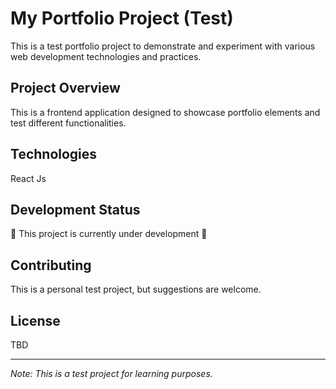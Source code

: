 # My Portfolio Project (Test)

This is a test portfolio project to demonstrate and experiment with various web development technologies and practices.

## Project Overview

This is a frontend application designed to showcase portfolio elements and test different functionalities.

## Technologies

React Js

## Development Status

🚧 This project is currently under development 🚧

## Contributing

This is a personal test project, but suggestions are welcome.

## License

TBD

---
*Note: This is a test project for learning purposes.*
